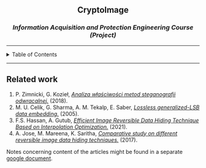 <p align="center">
  <h2 align="center">CryptoImage</h2>
  <h3 align="center"><i>Information Acquisition and Protection Engineering Course (Project)</i></h3>
</p>

---

<details>
  <summary>Table of Contents</summary>
  <ol>
    <li>
      <a href="#Introduction">Introduction</a>
    </li>
    <li>
      <a href="#Related-work">Related work</a>
    </li>
    <li>
      <a href="#Features">Features</a>
    </li>
    <li>
      <a href="#Setup">Setup</a>
    </li>
    <li>
      <a href="#Feedback">Feedback</a>
    </li>
    <li>
      <a href="#Team">Team</a>
    </li>
  </ol>

**Notice:** Version History of the project can be found in the changelog file: "**[`CHANGELOG.md`](./docs/CHANGELOG.md)**".

</details>

---


<p id="Related-work">

  ## Related work

  1. P. Zimnicki, G. Kozieł, [*Analiza właściwości metod steganografii odwracalnej.*](./docs/papers/Analysis_of_properties_of_reversible_steganography_methods.pdf) (2018).
  1. M. U. Celik, G. Sharma, A. M. Tekalp, E. Saber, [*Lossless generalized-LSB data embedding.*](./docs/papers/Lossless_generalized-LSB_data_embedding.pdf) (2005).
  1. F.S. Hassan, A. Gutub, [*Efficient Image Reversible Data Hiding Technique Based on Interpolation Optimization.*](./docs/papers/Efficient_image_reversible_data_hiding_technique_based_on_interpolation_optimization.pdf) (2021).
  1. A. Jose, M. Mareena, K. Saritha, [*Comparative study on different reversible image data hiding techniques.*](./docs/papers/Comparative_study_on_different_reversible_image_data_hiding_techniques.pdf) (2017).

  Notes concerning content of the articles might be found in a separate [google document](https://docs.google.com/document/d/1F5Q8ApOe5yL0iadJa6EWmWJUUAZd8F_k0yqANr2R_Gg/edit?usp=sharing).

</p>

